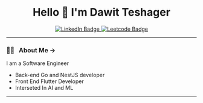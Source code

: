 <div id="header" align="center">
  <h1> Hello 👋 I'm Dawit Teshager</h1>
  <div id="badges">
    <a href="https://www.linkedin.com/in/dawit-teshager-kebede/">
      <img src="https://img.shields.io/badge/LinkedIn-tomato?style=for-the-badge&logo=linkedin&logoColor=white" alt="LinkedIn Badge"/>
    </a>
    <a href="https://leetcode.com/Dawit_Teshager/">
      <img src="https://img.shields.io/badge/LeetCode-purple?style=for-the-badge&logo=leetcode&logoColor=white" alt="Leetcode Badge"/>
    </a>
  </div>
  
</div>

---

### 👨‍💻 &nbsp; About Me ->
 I am a Software Engineer <br>

* Back-end Go and NestJS developer
* Front End Flutter Developer
* Interseted In AI and ML
---